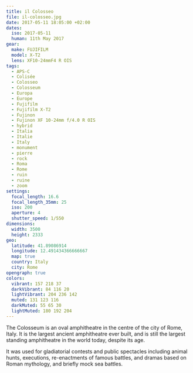 ```yaml
---
title: il Colosseo
file: il-colosseo.jpg
date: 2017-05-11 18:05:00 +02:00
dates:
  iso: 2017-05-11
  human: 11th May 2017
gear:
  make: FUJIFILM
  model: X-T2
  lens: XF10-24mmF4 R OIS
tags:
  - APS-C
  - Colisée
  - Colosseo
  - Colosseum
  - Europa
  - Europe
  - Fujifilm
  - Fujifilm X-T2
  - Fujinon
  - Fujinon XF 10-24mm f/4.0 R OIS
  - hybrid
  - Italia
  - Italie
  - Italy
  - monument
  - pierre
  - rock
  - Roma
  - Rome
  - ruin
  - ruine
  - zoom
settings:
  focal_length: 16.6
  focal_length_35mm: 25
  iso: 200
  aperture: 4
  shutter_speed: 1/550
dimensions:
  width: 3500
  height: 2333
geo:
  latitude: 41.89086914
  longitude: 12.491434366666667
  map: true
  country: Italy
  city: Rome
opengraph: true
colors:
  vibrant: 157 218 37
  darkVibrant: 84 116 20
  lightVibrant: 204 236 142
  muted: 131 123 116
  darkMuted: 55 65 30
  lightMuted: 180 192 204
---
```


The Colosseum is an oval amphitheatre in the centre of the city of Rome, Italy. It is the largest ancient amphitheatre ever built, and is still the largest standing amphitheatre in the world today, despite its age.

It was used for gladiatorial contests and public spectacles including animal hunts, executions, re-enactments of famous battles, and dramas based on Roman mythology, and briefly mock sea battles.
